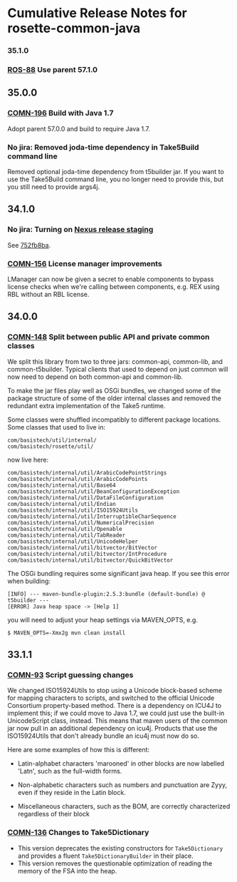 # Cumulative Release Notes for rosette-common-java

### 35.1.0

### [ROS-88](http://jira.basistech.net/browse/ROS-88) Use parent 57.1.0

## 35.0.0

### [COMN-196](http://jira.basistech.net/browse/COMN-196) Build with   Java 1.7
    
Adopt parent 57.0.0 and build to require Java 1.7.    
    

### No jira: Removed joda-time dependency in Take5Build command line

Removed optional joda-time dependency from t5builder jar.  If you want
to use the Take5Build command line, you no longer need to provide
this, but you still need to provide args4j.

## 34.1.0

### No jira: Turning on [Nexus release staging](https://confluence.basistech.net/display/ENG/Nexus#Nexus-StagingRepositoryUsage)

See [752fb8ba](https://git.basistech.net/textanalytics/rosette-common-java/commit/752fb8ba3dacce4adbe4d3136c7aa481134d4d08).
    
### [COMN-156](http://jira.basistech.net/browse/COMN-156) License manager improvements

LManager can now be given a secret to enable components to bypass
license checks when we're calling between components, e.g. REX using
RBL without an RBL license.

## 34.0.0

### [COMN-148](http://jira.basistech.net/browse/COMN-148) Split between public API and private common classes

We split this library from two to three jars: common-api, common-lib,
and common-t5builder.  Typical clients that used to depend on just
common will now need to depend on both common-api and common-lib.

To make the jar files play well as OSGi bundles, we changed some of
the package structure of some of the older internal classes and
removed the redundant extra implementation of the Take5 runtime.

Some classes were shuffled incompatibly to different package
locations.  Some classes that used to live in:

    com/basistech/util/internal/
    com/basistech/rosette/util/

now live here:

    com/basistech/internal/util/ArabicCodePointStrings
    com/basistech/internal/util/ArabicCodePoints
    com/basistech/internal/util/Base64
    com/basistech/internal/util/BeanConfigurationException
    com/basistech/internal/util/DataFileConfiguration
    com/basistech/internal/util/Endian
    com/basistech/internal/util/ISO15924Utils
    com/basistech/internal/util/InterruptibleCharSequence
    com/basistech/internal/util/NumericalPrecision
    com/basistech/internal/util/Openable
    com/basistech/internal/util/TabReader
    com/basistech/internal/util/UnicodeHelper
    com/basistech/internal/util/bitvector/BitVector
    com/basistech/internal/util/bitvector/IntProcedure
    com/basistech/internal/util/bitvector/QuickBitVector

The OSGi bundling requires some significant java heap.  If you see
this error when building:

```
[INFO] --- maven-bundle-plugin:2.5.3:bundle (default-bundle) @ t5builder ---
[ERROR] Java heap space -> [Help 1]
```

you will need to adjust your heap settings via MAVEN_OPTS, e.g.

```
$ MAVEN_OPTS=-Xmx2g mvn clean install
```

## 33.1.1

### [COMN-93](http://jira.basistech.net/browse/COMN-93) Script guessing changes

We changed ISO15924Utils to stop using a Unicode block-based scheme
for mapping characters to scripts, and switched to the official
Unicode Consortium property-based method. There is a dependency on
ICU4J to implement this; if we could move to Java 1.7, we could just
use the built-in UnicodeScript class, instead.  This means that maven
users of the common jar now pull in an additional dependency on icu4j.
Products that use the ISO15924Utils that don't already bundle an icu4j
must now do so.

Here are some examples of how this is different:

* Latin-alphabet characters 'marooned' in other blocks are now
  labelled 'Latn', such as the full-width forms.

* Non-alphabetic characters such as numbers and punctuation are Zyyy,
  even if they reside in the Latin block.

* Miscellaneous characters, such as the BOM, are correctly
  characterized regardless of their block
  
### [COMN-136](http://jira.basistech.net/browse/COMN-136) Changes to Take5Dictionary
  
*  This version deprecates the existing constructors for
   `Take5Dictionary` and provides a fluent `Take5DictionaryBuilder` in
   their place. 
* This version removes the questionable optimization of reading the memory of the FSA into the heap.
